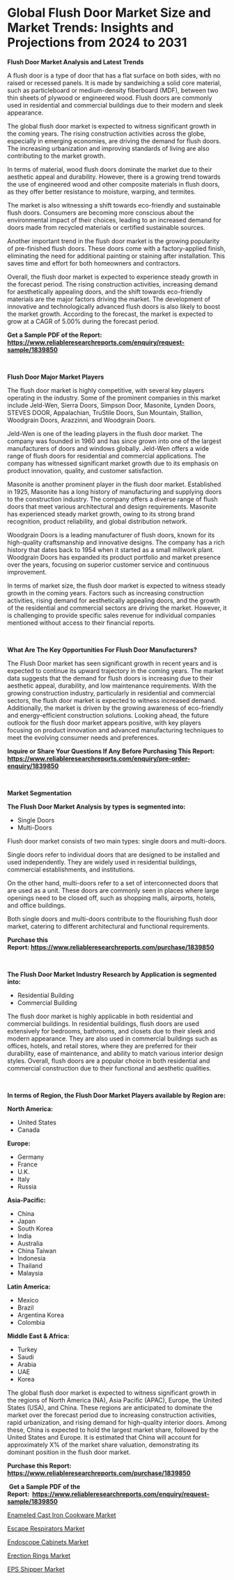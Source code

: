 <p><h1>Global Flush Door Market Size and Market Trends: Insights and Projections from 2024 to 2031</h1></p><p><strong>Flush Door Market Analysis and Latest Trends</strong></p>
<p><p>A flush door is a type of door that has a flat surface on both sides, with no raised or recessed panels. It is made by sandwiching a solid core material, such as particleboard or medium-density fiberboard (MDF), between two thin sheets of plywood or engineered wood. Flush doors are commonly used in residential and commercial buildings due to their modern and sleek appearance.</p><p>The global flush door market is expected to witness significant growth in the coming years. The rising construction activities across the globe, especially in emerging economies, are driving the demand for flush doors. The increasing urbanization and improving standards of living are also contributing to the market growth.</p><p>In terms of material, wood flush doors dominate the market due to their aesthetic appeal and durability. However, there is a growing trend towards the use of engineered wood and other composite materials in flush doors, as they offer better resistance to moisture, warping, and termites.</p><p>The market is also witnessing a shift towards eco-friendly and sustainable flush doors. Consumers are becoming more conscious about the environmental impact of their choices, leading to an increased demand for doors made from recycled materials or certified sustainable sources.</p><p>Another important trend in the flush door market is the growing popularity of pre-finished flush doors. These doors come with a factory-applied finish, eliminating the need for additional painting or staining after installation. This saves time and effort for both homeowners and contractors.</p><p>Overall, the flush door market is expected to experience steady growth in the forecast period. The rising construction activities, increasing demand for aesthetically appealing doors, and the shift towards eco-friendly materials are the major factors driving the market. The development of innovative and technologically advanced flush doors is also likely to boost the market growth. According to the forecast, the market is expected to grow at a CAGR of 5.00% during the forecast period.</p></p>
<p><strong>Get a Sample PDF of the Report:&nbsp; <a href="https://www.reliableresearchreports.com/enquiry/request-sample/1839850">https://www.reliableresearchreports.com/enquiry/request-sample/1839850</a></strong></p>
<p>&nbsp;</p>
<p><strong>Flush Door Major Market Players</strong></p>
<p><p>The flush door market is highly competitive, with several key players operating in the industry. Some of the prominent companies in this market include Jeld-Wen, Sierra Doors, Simpson Door, Masonite, Lynden Doors, STEVES DOOR, Appalachian, TruStile Doors, Sun Mountain, Stallion, Woodgrain Doors, Arazzinni, and Woodgrain Doors. </p><p>Jeld-Wen is one of the leading players in the flush door market. The company was founded in 1960 and has since grown into one of the largest manufacturers of doors and windows globally. Jeld-Wen offers a wide range of flush doors for residential and commercial applications. The company has witnessed significant market growth due to its emphasis on product innovation, quality, and customer satisfaction.</p><p>Masonite is another prominent player in the flush door market. Established in 1925, Masonite has a long history of manufacturing and supplying doors to the construction industry. The company offers a diverse range of flush doors that meet various architectural and design requirements. Masonite has experienced steady market growth, owing to its strong brand recognition, product reliability, and global distribution network.</p><p>Woodgrain Doors is a leading manufacturer of flush doors, known for its high-quality craftsmanship and innovative designs. The company has a rich history that dates back to 1954 when it started as a small millwork plant. Woodgrain Doors has expanded its product portfolio and market presence over the years, focusing on superior customer service and continuous improvement. </p><p>In terms of market size, the flush door market is expected to witness steady growth in the coming years. Factors such as increasing construction activities, rising demand for aesthetically appealing doors, and the growth of the residential and commercial sectors are driving the market. However, it is challenging to provide specific sales revenue for individual companies mentioned without access to their financial reports.</p></p>
<p>&nbsp;</p>
<p><strong>What Are The Key Opportunities For Flush Door Manufacturers?</strong></p>
<p><p>The Flush Door market has seen significant growth in recent years and is expected to continue its upward trajectory in the coming years. The market data suggests that the demand for flush doors is increasing due to their aesthetic appeal, durability, and low maintenance requirements. With the growing construction industry, particularly in residential and commercial sectors, the flush door market is expected to witness increased demand. Additionally, the market is driven by the growing awareness of eco-friendly and energy-efficient construction solutions. Looking ahead, the future outlook for the flush door market appears positive, with key players focusing on product innovation and advanced manufacturing techniques to meet the evolving consumer needs and preferences.</p></p>
<p><strong>Inquire or Share Your Questions If Any Before Purchasing This Report: <a href="https://www.reliableresearchreports.com/enquiry/pre-order-enquiry/1839850">https://www.reliableresearchreports.com/enquiry/pre-order-enquiry/1839850</a></strong></p>
<p>&nbsp;</p>
<p><strong>Market Segmentation</strong></p>
<p><strong>The Flush Door Market Analysis by types is segmented into:</strong></p>
<p><ul><li>Single Doors</li><li>Multi-Doors</li></ul></p>
<p><p>Flush door market consists of two main types: single doors and multi-doors. </p><p>Single doors refer to individual doors that are designed to be installed and used independently. They are widely used in residential buildings, commercial establishments, and institutions.</p><p>On the other hand, multi-doors refer to a set of interconnected doors that are used as a unit. These doors are commonly seen in places where large openings need to be closed off, such as shopping malls, airports, hotels, and office buildings.</p><p>Both single doors and multi-doors contribute to the flourishing flush door market, catering to different architectural and functional requirements.</p></p>
<p><strong>Purchase this Report:&nbsp;<a href="https://www.reliableresearchreports.com/purchase/1839850">https://www.reliableresearchreports.com/purchase/1839850</a></strong></p>
<p>&nbsp;</p>
<p><strong>The Flush Door Market Industry Research by Application is segmented into:</strong></p>
<p><ul><li>Residential Building</li><li>Commercial Building</li></ul></p>
<p><p>The flush door market is highly applicable in both residential and commercial buildings. In residential buildings, flush doors are used extensively for bedrooms, bathrooms, and closets due to their sleek and modern appearance. They are also used in commercial buildings such as offices, hotels, and retail stores, where they are preferred for their durability, ease of maintenance, and ability to match various interior design styles. Overall, flush doors are a popular choice in both residential and commercial construction due to their functional and aesthetic qualities.</p></p>
<p>&nbsp;</p>
<p><strong>In terms of Region, the Flush Door Market Players available by Region are:</strong></p>
<p>
    <p> <strong> North America: </strong>
        <ul>
            <li>United States</li>
            <li>Canada</li>
        </ul>
        </p> 
    <p> <strong> Europe: </strong>
        <ul>
            <li>Germany</li>
            <li>France</li>
            <li>U.K.</li>
            <li>Italy</li>
            <li>Russia</li>
        </ul>
        </p> 
    <p> <strong> Asia-Pacific: </strong>
        <ul>
            <li>China</li>
            <li>Japan</li>
            <li>South Korea</li>
            <li>India</li>
            <li>Australia</li>
            <li>China Taiwan</li>
            <li>Indonesia</li>
            <li>Thailand</li>
            <li>Malaysia</li>
        </ul>
        </p> 
    <p> <strong> Latin America: </strong>
        <ul>
            <li>Mexico</li>
            <li>Brazil</li>
            <li>Argentina Korea</li>
            <li>Colombia</li>
        </ul>
        </p> 
    <p> <strong> Middle East & Africa: </strong>
        <ul>
            <li>Turkey</li>
            <li>Saudi</li>
            <li>Arabia</li>
            <li>UAE</li>
            <li>Korea</li>
        </ul>
    </p>
    </p>
<p><p>The global flush door market is expected to witness significant growth in the regions of North America (NA), Asia Pacific (APAC), Europe, the United States (USA), and China. These regions are anticipated to dominate the market over the forecast period due to increasing construction activities, rapid urbanization, and rising demand for high-quality interior doors. Among these, China is expected to hold the largest market share, followed by the United States and Europe. It is estimated that China will account for approximately X% of the market share valuation, demonstrating its dominant position in the flush door market.</p></p>
<p><strong>Purchase this Report: <a href="https://www.reliableresearchreports.com/purchase/1839850">https://www.reliableresearchreports.com/purchase/1839850</a></strong></p>
<p>&nbsp;<strong>Get a Sample PDF of the Report:&nbsp;&nbsp;<a href="https://www.reliableresearchreports.com/enquiry/request-sample/1839850">https://www.reliableresearchreports.com/enquiry/request-sample/1839850</a></strong></p>
<p><strong></strong></p>
<p><p><a href="https://github.com/kuntayevaz/Market-Research-Report-List-2/blob/main/enameled-cast-iron-cookware-market.md">Enameled Cast Iron Cookware Market</a></p><p><a href="https://github.com/marloy8/Market-Research-Report-List-2/blob/main/escape-respirators-market.md">Escape Respirators Market</a></p><p><a href="https://github.com/kipkeeva/Market-Research-Report-List-2/blob/main/endoscope-cabinets-market.md">Endoscope Cabinets Market</a></p><p><a href="https://github.com/aliciawhite5576/Market-Research-Report-List-2/blob/main/erection-rings-market.md">Erection Rings Market</a></p><p><a href="https://github.com/provorikovar/Market-Research-Report-List-2/blob/main/eps-shipper-market.md">EPS Shipper Market</a></p></p>